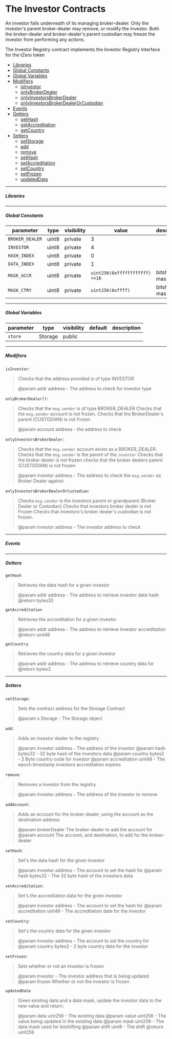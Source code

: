 
# The Investor Contracts
An investor falls underneath of its managing broker-dealer.
Only the investor's parent broker-dealer may remove, or modify the investor.
Both the broker-dealer and broker-dealer's parent custodian may freeze the investor from performing any actions.

The Investor Registry contract implements the Investor Registry Interface for the tZero token


* [Libraries](#libraries)
* [Global Constants](#globalconstants)
* [Global Variables](#globalvariables)
* [Modifiers](#modifiers)
    * [isInvestor](#modifierisinvestor)
    * [onlyBrokerDealer](#modifieronlybrokerdealer)
    * [onlyInvestorsBrokerDealer](#modifieronlyinvestorsbrokerdealer)
    * [onlyInvestorsBrokerDealerOrCustodian](#modifieronlyinvestorsbrokerdealerorcustodian)
* [Events](#events)
* [Getters](#getters)
    * [getHash](#gettersgethash)
    * [getAccreditation](#gettersgetaccreditation)
    * [getCountry](#gettersgetcountry)
* [Setters](#setters)
    * [setStorage](#settersetstorage)
    * [add](#settersadd)
    * [remove](#settersremove)
    * [setHash](#setterssethash)
    * [setAccreditation](#setterssetaccreditation)
    * [setCountry](#setterssetcountry)
    * [setFrozen](#setterssetfrozen)
    * [updatedData](#settersupdateddata)


____

<a id="libraries"></a>
##### Libraries

____

<a id="globalconstants"></a>
##### Global Constants
parameter                   | type    | visibility    | value                           | description
--------------------------- | ------- | ------------- | ------------------------------- | ----------------
`BROKER_DEALER`             | uint8   | private       | 3                               |
`INVESTOR`                  | uint8   | private       | 4                               |
`HASH_INDEX`                | uint8   | private       | 0                               |
`DATA_INDEX`                | uint8   | private       | 1                               |
`MASK_ACCR`                 | uint8   | private       | `uint256(0xffffffffffff)<<16`   | bitshift mask
`MASK_CTRY`                 | uint8   | private       | `uint256(0xffff)`               | bitshift mask

____

<a id="globalvariables"></a>
##### Global Variables
parameter           | type       | visibility    | default | description
------------------- | ---------- | ------------- | ------- | -----------------------
`store`             | Storage    | public        |         |
____

<a id="modifiers"></a>
##### Modifiers
<a id="modifierisinvestor"></a>
`isInvestor`:
> Checks that the address provided is of type INVESTOR
>
> @param addr address - The address to check for investor type

<a id="modifieronlybrokerdealer"></a>
`onlyBrokerDealer()`:
> Checks that the `msg.sender` is of type BROKER_DEALER
> Checks that the `msg.sender` account is not frozen.
> Checks that the BrokerDealer's parent (CUSTODIAN) is not frozen
>
> @param account address - the address to check

<a id="modifieronlyinvestorsbrokerdealer"></a>
`onlyInvestorsBrokerDealer`:
> Checks that the `msg.sender` account exists as a BROKER_DEALER.
> Checks that the `msg.sender` is the parent of the `investor`
> Checks that the broker dealer is not frozen
> checks that the broker dealers parent (CUSTODIAN) is not frozen
>
> @param investor address - The address to check the `msg.sender` as Broker Dealer against

<a id="modifieronlyinvestorsbrokerdealerorcustodian"></a>
`onlyInvestorsBrokerDealerOrCustodian`:
> Checks `msg.sender` is the investors parent or grandparent (Broker Dealer or Custodian)
> Checks that investors broker dealer is not Frozen
> Checks that investors's broker dealer's custodian is not frozen.
>
> @param investor address - The investor address to check


____

<a id="events"></a>
##### Events

-----
<a id="getters"></a>
##### Getters
<a id="gettersgethash"></a>
`getHash`
> Retrieves the data hash for a given investor
>
> @param addr address - The address to retrieve investor data hash
> @return bytes32

<a id="gettersgetaccreditation"></a>
`getAccreditation`
> Retrieves the accreditation for a given investor
>
> @param addr address - The address to retrieve investor accreditation
> @return uint48

<a id="gettersgetcountry"></a>
`getCountry`
> Retrieves the country data for a given investor
>
> @param addr address - The address to retrieve country data for
> @return bytes2

-----
<a id="setters"></a>
##### Setters

<a id="setterssetstorage"></a>
`setStorage`:
> Sets the contract address for the Storage Contract
>
> @param s Storage - The Storage object


<a id="settersadd"></a>
`add`:
>  Adds an investor dealer to the registry
>
>  @param investor address - The address of the investor
>  @param hash bytes32 - 32 byte hash of the investors data
>  @param country bytes2 - 2 Byte country code for investor
>  @param accreditation uint48 - The epoch timestamp investors accreditation expires



<a id="settersremove"></a>
`remove`:
>  Removes a investor from the registry
>
>  @param investor address - The address of the investor to remove

<a id="settersaddaccount"></a>
`addAccount`:
>  Adds an account for the broker-dealer, using the account as the destination address
>
>  @param brokerDealer The broker-dealer to add the account for
>  @param account The account, and destination, to add for the broker-dealer


<a id="setterssethash"></a>
`setHash`:
>  Set's the data hash for the given investor
>
>  @param investor address - The account to set the hash for
>  @param hash bytes32 - The 32 byte hash of the investors data


<a id="setterssetaccreditation"></a>
`setAccreditation`:
>  Set's the accreditation data for the given investor
>
>  @param investor address - The account to set the hash for
>  @param accreditation uint48 - The accreditation date for the investor


<a id="setterssetcountry"></a>
`setCountry`:
>  Set's the country data for the given investor
>
>  @param investor address - The account to set the country for
>  @param country bytes2 - 2 byte country data for the investor


<a id="setterssetfrozen"></a>
`setFrozen`:
>  Sets whether or not an investor is frozen
>
>  @param investor - The investor address that is being updated
>  @param frozen Whether or not the investor is frozen

<a id="settersupdateddata"></a>
`updatedData`
> Given existing data and a data mask, update the investor data to the new value and return.
>
> @param data uint256 - The existing data
> @param value uint256 - The value being updated in the existing data
> @param mask uint256 - The data mask used for bitshifting
> @param shift uint8 - The shift
> @return uint256

